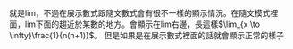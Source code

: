 就是lim，不過在展示數式跟隨文數式會有很不一樣的顯示情況。在隨文模式裡面，lim下面的趨近於某數的地方。會顯示在lim右邊，長這樣$\lim_{x \to \infty}\frac{1}{n(n+1)}$。
但是如果是在展示數式裡面的話就會顯示正常的樣子
